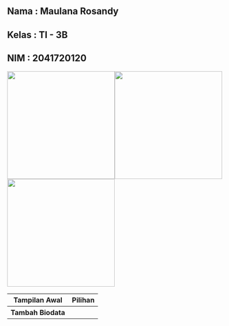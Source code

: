 
<h2>Nama    : <b>Maulana Rosandy</b></h2>
<h2>Kelas   : <b>TI - 3B</b></h2>
<h2>NIM     : <b>2041720120</b></h2>

<table class="styled-table">
    <thead>
        <tr>
            <th>Tampilan Awal</th>
            <th>Pilihan</th>
        </tr>
    </thead>
    <tbody>
        <tr>
            <img src="" width="250">
            <img src="" width="250">
        </tr>
    </tbody>
    <thead>
        <tr>
            <th>Tambah Biodata</th>
        </tr>
    </thead>
    <tbody>
        <tr>
            <img src="" width="250">
        </tr>
    </tbody>
</table>